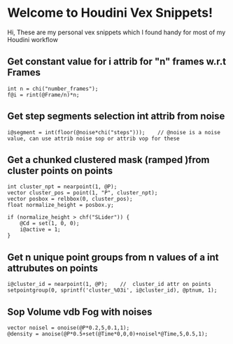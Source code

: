 # Welcome to Houdini Vex Snippets!

Hi, These are my personal vex snippets which I found handy for most of my Houdini workflow


## Get constant value for i attrib for "n" frames w.r.t Frames 

    int n = chi("number_frames");
    f@i = rint(@Frame/n)*n;
## Get step segments selection int attrib from noise 

    i@segment = int(floor(@noise*chi("steps")));    // @noise is a noise value, can use attrib noise sop or attrib vop for these 

## Get a chunked clustered mask (ramped )from cluster points on points

    int cluster_npt = nearpoint(1, @P);
    vector cluster_pos = point(1, "P", cluster_npt);
    vector posbox = relbbox(0, cluster_pos);
    float normalize_height = posbox.y;

    if (normalize_height > chf("SLider")) {
        @Cd = set(1, 0, 0);
        i@active = 1; 
    }
    
 ## Get n unique point groups from n values of a int attrubutes on points

    i@cluster_id = nearpoint(1, @P);    //  cluster_id attr on points
    setpointgroup(0, sprintf('cluster_%03i', i@cluster_id), @ptnum, 1); 

 ## Sop Volume vdb Fog with noises

    vector noisel = onoise(@P*0.2,5,0.1,1);
    @density = anoise(@P*0.5+set(@Time*0,0,0)+noisel*@Time,5,0.5,1);
   
